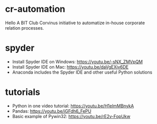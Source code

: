 # cr-automation
Hello
A BIT Club Corvinus initiative to automatize in-house corporate relation processes.

# spyder
- Install Spyder IDE on Windows: https://youtu.be/-sNX_ZMVpQM
- Install Spyder IDE on Mac: https://youtu.be/daVgEXjv6DE
- Anaconda includes the Spyder IDE and other useful Python solutions

# tutorials
- Python in one video tutorial: https://youtu.be/H1elmMBnykA
- Pandas: https://youtu.be/iGFdh6_FePU
- Basic example of Pywin32: https://youtu.be/rE2v-FopUkw
